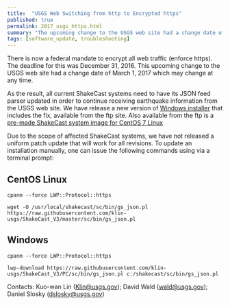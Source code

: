 ```yaml
---
title:  "USGS Web Switching from http to Encrypted https"
published: true
permalink: 2017_usgs_https.html
summary: "The upcoming change to the USGS web site had a change date of March 1, 2017 which may change at any time."
tags: [software_update, troubleshooting]
---
```


There is now a federal mandate to encrypt all web traffic (enforce https).  The deadline for this was December 31, 2016. This upcoming change to the USGS web site had a change date of March 1, 2017 which may change at any time.    


As the result, all current ShakeCast systems need to have its JSON feed parser updated in order to continue receiving earthquake information from the USGS web site. We have release a new version of [Windows installer](ftp://ftpext.usgs.gov/pub/cr/co/golden/shakecast/ShakeCast_Installer/ShakeCast_V3.14.1_installer.exe) that includes the fix, available from the ftp site. Also available from the ftp is a [pre-made ShakeCast system image for CentOS 7 Linux](ftp://ftpext.usgs.gov/pub/cr/co/golden/shakecast/ShakeCast%20Image/)


Due to the scope of affected ShakeCast systems, we have not released a uniform patch update that will work for all revisions.  To update an installation manually, one can issue the following commands using via a terminal prompt:

## CentOS Linux

~~~
cpanm --force LWP::Protocol::https

wget -O /usr/local/shakecast/sc/bin/gs_json.pl https://raw.githubusercontent.com/klin-usgs/ShakeCast_V3/master/sc/bin/gs_json.pl
~~~

## Windows

~~~
cpanm --force LWP::Protocol::https

lwp-download https://raw.githubusercontent.com/klin-usgs/ShakeCast_V3/PC/sc/bin/gs_json.pl c:/shakecast/sc/bin/gs_json.pl
~~~


Contacts: Kuo-wan Lin (Klin@usgs.gov); David Wald (wald@usgs.gov); Daniel Slosky (dslosky@usgs.gov)
